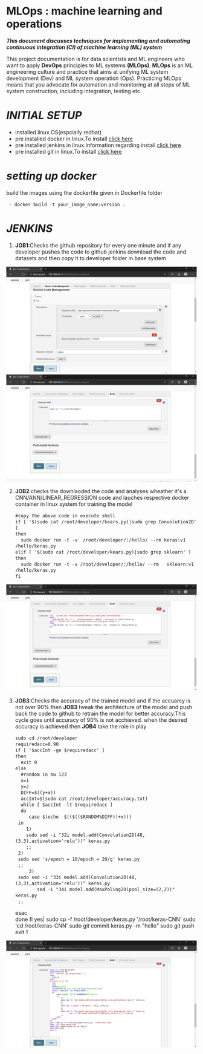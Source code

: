 # MLOps : machine learning and operations
***This document discusses techniques for implementing and automating continuous integration (CI) of machine learning (ML) system***  

This project documentation is for data scientists and ML engineers who want to apply **DevOps** principles to ML systems **(MLOps)**. **MLOps** is an ML engineering culture and practice that aims at unifying ML system development (Dev) and ML system operation (Ops). Practicing MLOps means that you advocate for automation and monitoring at all steps of ML system construction, including integration, testing etc.

# ***INITIAL SETUP***
 * installed linux OS(espcially redhat) 
 * pre installed docker in linux.To install [click here](https://docs.docker.com/engine/install/)
 * pre installed jenkins in linux.Information regarding install [click here](https://www.jenkins.io/download/)
 * pre installed git in linux.To install [click here](https://git-scm.com/download/linux)

# ***setting up docker***
 build the images using the dockerfile given in Dockerfile folder 
     
     - docker build -t your_image_name:version .
      
# ***JENKINS***  
1) **JOB1**:Checks the github repository for every one minute and if any developer pushes the code to github jenkins download the code and datasets and then copy it to developer folder in base system 
   
![](images/image2.png)
![](images/image3.png)



2) **JOB2**:checks the downlaoded the code and analyses wheather it's a CNN/ANN/LINEAR_REGRESSION code and lauches respective docker container in linux system for training the model

       #copy the above code in execute shell
       if [ '$(sudo cat /root/developer/kears.py)|sudo grep Convolution2D' ]
       then
         sudo docker run -t -v  /root/developer/:/hello/ --rm keras:v1 /hello/keras.py 
       elif [ '$(sudo cat /root/developer/kears.py)|sudo grep sklearn' ]
       then
         sudo docker run -t -v /root/developer/:/hello/ --rm   sklearn:v1 /hello/keras.py
       fi
![](images/image4.png)




3) **JOB3**:Checks the accuracy of the trained model and if the accuarcy is not over 90% then **JOB3** tweak the architecture of the model and push back the code to github to retrain the model for  better accuracy.This cycle goes until accuracy of 90% is not acchieved.
when the desired accuracy is achieved then **JOB4** take the role in play
        
       sudo cd /root/developer
       requiredacc=0.90
       if [ '$accInt -ge $requiredacc' ]
       then 
         exit 0
       else
         #random in bw 123
         x=1
         y=2
         DIFF=$((y+x))
         accInt=$(sudo cat /root/developer/accuracy.txt)
         while [ $accInt -lt $requiredacc ] 
         do
            case $(echo  $(($(($RANDOM%DIFF))+x))) 
	    in
	       1)
	       sudo sed -i "32i model.add(Convolution2D(48,(3,3),activation='relu'))" keras.py
	       ;;
	    2)
	    sudo sed 's/epoch = 10/epoch = 20/g' keras.py
	    ;;
            3)
	    sudo sed -i "33i model.add(Convolution2D(48,(3,3),activation='relu'))" keras.py
               sed -i "34i model.add(MaxPoling2D(pool_size=(2,2))" keras.py
	    ;;
	  esac	
      done
    fi
    yes| sudo cp -f /root/developer/keras.py '/root/keras-CNN'
    sudo 'cd /root/keras-CNN'
    sudo git commit keras.py -m "hello"
    sudo git push
    exit 1

![](images/image5.png)
